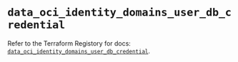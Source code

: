 # `data_oci_identity_domains_user_db_credential`

Refer to the Terraform Registory for docs: [`data_oci_identity_domains_user_db_credential`](https://registry.terraform.io/providers/oracle/oci/6.18.0/docs/data-sources/identity_domains_user_db_credential).
